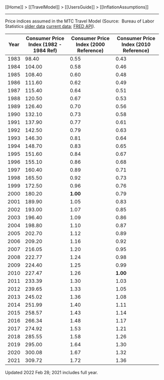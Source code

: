 [[Home]] > [[TravelModel]] > [[UsersGuide]] > [[InflationAssumptions]]

---

Price indices assumed in the MTC Travel Model (Source:  Bureau of Labor Statistics [older data](http://www.bls.gov/regions/west/data/consumerpriceindex_sanfrancisco_table.pdf) [current data](https://data.bls.gov/timeseries/CUURS49BSA0); [FRED API](https://research.stlouisfed.org/fred2/series/CUUSA422SA0)).


| Year | Consumer Price Index (1982 - 1984 Ref) | Consumer Price Index (2000 Reference) | Consumer Price Index (2010 Reference) |
|------|-------|------|------|
| 1983 | 98.40 | 0.55 | 0.43 |
| 1984 | 104.00 | 0.58 | 0.46 |
| 1985 | 108.40 | 0.60 | 0.48 |
| 1986 | 111.60 | 0.62 | 0.49 |
| 1987 | 115.40 | 0.64 | 0.51 |
| 1988 | 120.50 | 0.67 | 0.53 |
| 1989 | 126.40 | 0.70 | 0.56 |
| 1990 | 132.10 | 0.73 | 0.58 |
| 1991 | 137.90 | 0.77 | 0.61 |
| 1992 | 142.50 | 0.79 | 0.63 |
| 1993 | 146.30 | 0.81 | 0.64 |
| 1994 | 148.70 | 0.83 | 0.65 |
| 1995 | 151.60 | 0.84 | 0.67 |
| 1996 | 155.10 | 0.86 | 0.68 |
| 1997 | 160.40 | 0.89 | 0.71 |
| 1998 | 165.50 | 0.92 | 0.73 |
| 1999 | 172.50 | 0.96 | 0.76 |
| 2000 | 180.20 | **1.00** | 0.79 |
| 2001 | 189.90 | 1.05 | 0.83 |
| 2002 | 193.00 | 1.07 | 0.85 |
| 2003 | 196.40 | 1.09 | 0.86 |
| 2004 | 198.80 | 1.10 | 0.87 |
| 2005 | 202.70 | 1.12 | 0.89 |
| 2006 | 209.20 | 1.16 | 0.92 |
| 2007 | 216.05 | 1.20 | 0.95 |
| 2008 | 222.77 | 1.24 | 0.98 |
| 2009 | 224.40 | 1.25 | 0.99 |
| 2010 | 227.47 | 1.26 | **1.00** |
| 2011 | 233.39 | 1.30 | 1.03 |
| 2012 | 239.65 | 1.33 | 1.05 |
| 2013 | 245.02 | 1.36 | 1.08 |
| 2014 | 251.99 | 1.40 | 1.11 |
| 2015 | 258.57 | 1.43 | 1.14 |
| 2016 | 266.34 | 1.48 | 1.17 |
| 2017 | 274.92 | 1.53 | 1.21 |
| 2018 | 285.55 | 1.58 | 1.26 |
| 2019 | 295.00 | 1.64 | 1.30 |
| 2020 | 300.08 | 1.67 | 1.32 |
| 2021 | 309.72 | 1.72 | 1.36 |

Updated 2022 Feb 28; 2021 includes full year.
